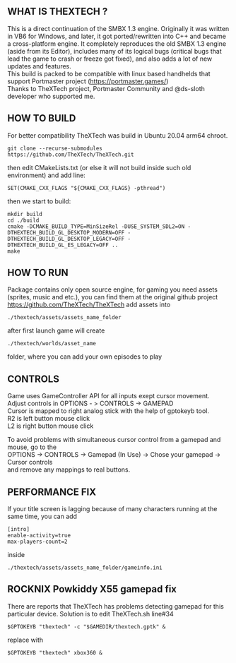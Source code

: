 ## WHAT IS THEXTECH ?

This is a direct continuation of the SMBX 1.3 engine. Originally it was written in VB6 for Windows, and later, it got ported/rewritten into C++ and became a cross-platform engine. 
It completely reproduces the old SMBX 1.3 engine (aside from its Editor), includes many of its logical bugs (critical bugs that lead the game to crash or freeze got fixed), and also adds a lot of new updates and features.  
This build is packed to be compatible with linux based handhelds that support Portmaster project (https://portmaster.games/)  
Thanks to TheXTech project, Portmaster Community and @ds-sloth developer who supported me.

## HOW TO BUILD

For better compatibility TheXTech was build in Ubuntu 20.04 arm64 chroot.

```
git clone --recurse-submodules https://github.com/TheXTech/TheXTech.git
```

then edit CMakeLists.txt (or else it will not build inside such old environment) and add line:
```
SET(CMAKE_CXX_FLAGS "${CMAKE_CXX_FLAGS} -pthread")
```
then we start to build:
```
mkdir build
cd ./build
cmake -DCMAKE_BUILD_TYPE=MinSizeRel -DUSE_SYSTEM_SDL2=ON -DTHEXTECH_BUILD_GL_DESKTOP_MODERN=OFF -DTHEXTECH_BUILD_GL_DESKTOP_LEGACY=OFF -DTHEXTECH_BUILD_GL_ES_LEGACY=OFF ..
make
```


## HOW TO RUN

Package contains only open source engine, for gaming you need assets (sprites, music and etc.), you can find them at the original github project https://github.com/TheXTech/TheXTech
add assets into
```
./thextech/assets/assets_name_folder
```
after first launch game will create
```
./thextech/worlds/asset_name
```
folder, where you can add your own episodes to play


## CONTROLS

Game uses GameController API for all inputs exept cursor movement.  
Adjust controls in OPTIONS - > CONTROLS -> GAMEPAD  
Cursor is mapped to right analog stick with the help of gptokeyb tool.  
R2 is left button mouse click  
L2 is right button mouse click  

To avoid problems with simultaneous cursor control from a gamepad and mouse, go to the  
OPTIONS -> CONTROLS -> Gamepad (In Use) -> Chose your gamepad -> Cursor controls  
and remove any mappings to real buttons.


## PERFORMANCE FIX

If your title screen is lagging because of many characters running at the same time, you can add
```
[intro]
enable-activity=true
max-players-count=2
```
inside 
```
./thextech/assets/assets_name_folder/gameinfo.ini
```


## ROCKNIX Powkiddy X55 gamepad fix

There are reports that TheXTech has problems detecting gamepad for this particular device. Solution is to edit TheXTech.sh line#34
```
$GPTOKEYB "thextech" -c "$GAMEDIR/thextech.gptk" &
```
replace with 
```
$GPTOKEYB "thextech" xbox360 &
```

